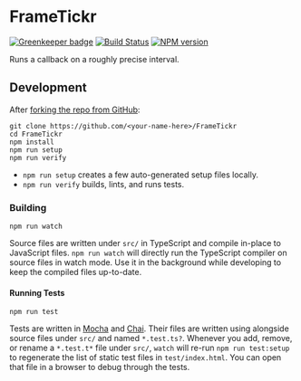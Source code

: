 <!-- Top -->
# FrameTickr
[![Greenkeeper badge](https://badges.greenkeeper.io/FullScreenShenanigans/FrameTickr.svg)](https://greenkeeper.io/)
[![Build Status](https://travis-ci.org/FullScreenShenanigans/FrameTickr.svg?branch=master)](https://travis-ci.org/FullScreenShenanigans/FrameTickr)
[![NPM version](https://badge.fury.io/js/frametickr.svg)](http://badge.fury.io/js/frametickr)

Runs a callback on a roughly precise interval.
<!-- /Top -->

<!-- Development -->
## Development

After [forking the repo from GitHub](https://help.github.com/articles/fork-a-repo/):

```
git clone https://github.com/<your-name-here>/FrameTickr
cd FrameTickr
npm install
npm run setup
npm run verify
```

* `npm run setup` creates a few auto-generated setup files locally.
* `npm run verify` builds, lints, and runs tests.

### Building

```shell
npm run watch
```

Source files are written under `src/` in TypeScript and compile in-place to JavaScript files.
`npm run watch` will directly run the TypeScript compiler on source files in watch mode.
Use it in the background while developing to keep the compiled files up-to-date.

#### Running Tests

```shell
npm run test
```

Tests are written in [Mocha](https://github.com/mochajs/mocha) and [Chai](https://github.com/chaijs/chai).
Their files are written using  alongside source files under `src/` and named `*.test.ts?`.
Whenever you add, remove, or rename a `*.test.t*` file under `src/`, `watch` will re-run `npm run test:setup` to regenerate the list of static test files in `test/index.html`.
You can open that file in a browser to debug through the tests.

<!-- Maps -->
<!-- /Maps -->
<!-- /Development -->
